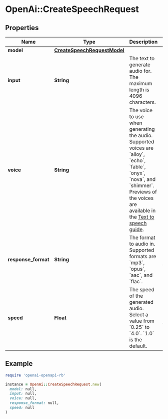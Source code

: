 # OpenAi::CreateSpeechRequest

## Properties

| Name | Type | Description | Notes |
| ---- | ---- | ----------- | ----- |
| **model** | [**CreateSpeechRequestModel**](CreateSpeechRequestModel.md) |  |  |
| **input** | **String** | The text to generate audio for. The maximum length is 4096 characters. |  |
| **voice** | **String** | The voice to use when generating the audio. Supported voices are &#x60;alloy&#x60;, &#x60;echo&#x60;, &#x60;fable&#x60;, &#x60;onyx&#x60;, &#x60;nova&#x60;, and &#x60;shimmer&#x60;. Previews of the voices are available in the [Text to speech guide](/docs/guides/text-to-speech/voice-options). |  |
| **response_format** | **String** | The format to audio in. Supported formats are &#x60;mp3&#x60;, &#x60;opus&#x60;, &#x60;aac&#x60;, and &#x60;flac&#x60;. | [optional][default to &#39;mp3&#39;] |
| **speed** | **Float** | The speed of the generated audio. Select a value from &#x60;0.25&#x60; to &#x60;4.0&#x60;. &#x60;1.0&#x60; is the default. | [optional][default to 1.0] |

## Example

```ruby
require 'openai-openapi-rb'

instance = OpenAi::CreateSpeechRequest.new(
  model: null,
  input: null,
  voice: null,
  response_format: null,
  speed: null
)
```

